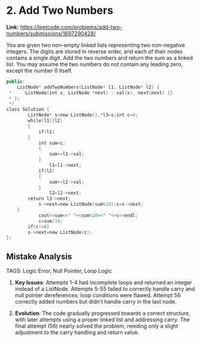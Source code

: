 # 2. Add Two Numbers

**Link:** https://leetcode.com/problems/add-two-numbers/submissions/1697290428/

You are given two non-empty linked lists representing two non-negative integers. The digits are stored in reverse order, and each of their nodes contains a single digit. Add the two numbers and return the sum as a linked list. You may assume the two numbers do not contain any leading zero, except the number 0 itself.

```cpp
public:
    ListNode* addTwoNumbers(ListNode* l1, ListNode* l2) {
 *     ListNode(int x, ListNode *next) : val(x), next(next) {}
 * };
 */
class Solution {
        ListNode* s=new ListNode(),*l3=s;int c=0;
        while(l1||l2)
        {
            if(l1)
        }
            int sum=c;
            {
                sum+=l1->val;
            }
                l1=l1->next;
            if(l2)
            {
                sum+=l2->val;
            }
                l2=l2->next;
        return l3->next;
            s->next=new ListNode(sum%10);s=s->next;
    }
            cout<<sum<<" "<<sum%10<<" "<<c<<endl;
            c=sum/10;
        if(c!=0)
        s->next=new ListNode(c);
};
```

## Mistake Analysis

TAGS: Logic Error, Null Pointer, Loop Logic

1. **Key Issues**: Attempts 1-4 had incomplete loops and returned an integer instead of a ListNode. Attempts 5-55 failed to correctly handle carry and null pointer dereferences;  loop conditions were flawed. Attempt 56 correctly added numbers but didn't handle carry in the last node.

2. **Evolution**:  The code gradually progressed towards a correct structure, with later attempts using a proper linked list and addressing carry.  The final attempt (56) nearly solved the problem, needing only a slight adjustment to the carry handling and return value.

